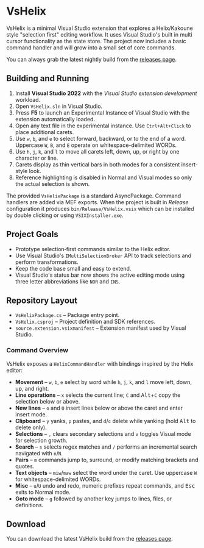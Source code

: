 # VsHelix

VsHelix is a minimal Visual Studio extension that explores a Helix/Kakoune style
"selection first" editing workflow.  It uses Visual Studio's built in multi
cursor functionality as the state store.  The project now includes a basic
command handler and will grow into a small set of core commands.

You can always grab the latest nightly build from the
[releases page](https://github.com/F286/VsHelix/releases/latest/download/VsHelix.vsix).

## Building and Running

1. Install **Visual Studio 2022** with the *Visual Studio extension development*
   workload.
2. Open `VsHelix.sln` in Visual Studio.
3. Press **F5** to launch an Experimental Instance of Visual Studio with the
   extension automatically loaded.
4. Open any text file in the experimental instance.  Use
   `Ctrl+Alt+Click` to place additional carets.
5. Use `w`, `b`, and `e` to select forward, backward, or to the end of a word.
   Uppercase `W`, `B`, and `E` operate on whitespace-delimited WORDs.
6. Use `h`, `j`, `k`, and `l` to move all carets left, down, up, or right by one character or line.
7. Carets display as thin vertical bars in both modes for a consistent insert-style look.
8. Reference highlighting is disabled in Normal and Visual modes so only the actual selection is shown.

The provided `VsHelixPackage` is a standard AsyncPackage.  Command handlers are
added via MEF exports.  When the project is built in *Release* configuration it
produces `bin/Release/VsHelix.vsix` which can be installed by double clicking
or using `VSIXInstaller.exe`.

## Project Goals

- Prototype selection‑first commands similar to the Helix editor.
- Use Visual Studio's `IMultiSelectionBroker` API to track selections and
  perform transformations.
- Keep the code base small and easy to extend.
- Visual Studio's status bar now shows the active editing mode using three
  letter abbreviations like `NOR` and `INS`.

## Repository Layout

- `VsHelixPackage.cs` – Package entry point.
- `VsHelix.csproj` – Project definition and SDK references.
- `source.extension.vsixmanifest` – Extension manifest used by Visual Studio.

### Command Overview

VsHelix exposes a `HelixCommandHandler` with bindings inspired by the Helix editor:

 - **Movement** – `w`, `b`, `e` select by word while `h`, `j`, `k`, and `l` move left, down, up, and right.
- **Line operations** – `x` selects the current line; `C` and <kbd>Alt</kbd>+`C` copy the selection below or above.
- **New lines** – `o` and `O` insert lines below or above the caret and enter insert mode.
- **Clipboard** – `y` yanks, `p` pastes, and `d`/`c` delete while yanking (hold <kbd>Alt</kbd> to delete only).
- **Selections** – `,` clears secondary selections and `v` toggles Visual mode for selection growth.
- **Search** – `s` selects regex matches and `/` performs an incremental search navigated with `n`/`N`.
- **Pairs** – `m` commands jump to, surround, or modify matching brackets and quotes.
- **Text objects** – `miw`/`maw` select the word under the caret. Use uppercase `W` for whitespace-delimited WORDs.
- **Misc** – `u`/`U` undo and redo, numeric prefixes repeat commands, and <kbd>Esc</kbd> exits to Normal mode.
- **Goto mode** – `g` followed by another key jumps to lines, files, or definitions.
## Download

You can download the latest VsHelix build from the [releases page](https://github.com/F286/VsHelix/releases/latest/download/VsHelix.vsix).
